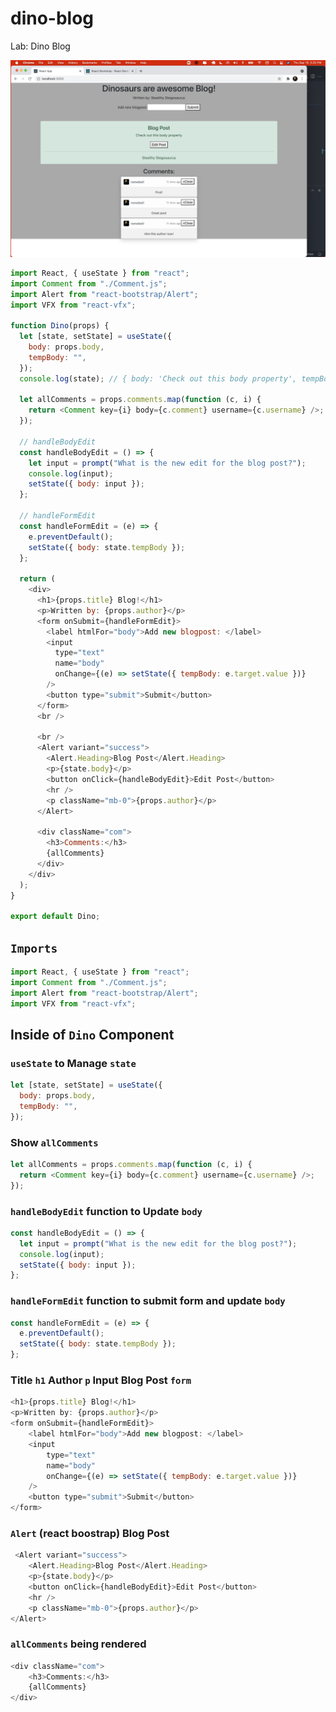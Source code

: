 # dino-blog

Lab: Dino Blog

![screenshot](./screenshot.png)

```js
import React, { useState } from "react";
import Comment from "./Comment.js";
import Alert from "react-bootstrap/Alert";
import VFX from "react-vfx";

function Dino(props) {
  let [state, setState] = useState({
    body: props.body,
    tempBody: "",
  });
  console.log(state); // { body: 'Check out this body property', tempBody: ''}

  let allComments = props.comments.map(function (c, i) {
    return <Comment key={i} body={c.comment} username={c.username} />;
  });

  // handleBodyEdit
  const handleBodyEdit = () => {
    let input = prompt("What is the new edit for the blog post?");
    console.log(input);
    setState({ body: input });
  };

  // handleFormEdit
  const handleFormEdit = (e) => {
    e.preventDefault();
    setState({ body: state.tempBody });
  };

  return (
    <div>
      <h1>{props.title} Blog!</h1>
      <p>Written by: {props.author}</p>
      <form onSubmit={handleFormEdit}>
        <label htmlFor="body">Add new blogpost: </label>
        <input
          type="text"
          name="body"
          onChange={(e) => setState({ tempBody: e.target.value })}
        />
        <button type="submit">Submit</button>
      </form>
      <br />

      <br />
      <Alert variant="success">
        <Alert.Heading>Blog Post</Alert.Heading>
        <p>{state.body}</p>
        <button onClick={handleBodyEdit}>Edit Post</button>
        <hr />
        <p className="mb-0">{props.author}</p>
      </Alert>

      <div className="com">
        <h3>Comments:</h3>
        {allComments}
      </div>
    </div>
  );
}

export default Dino;
```

## `Imports`

```js
import React, { useState } from "react";
import Comment from "./Comment.js";
import Alert from "react-bootstrap/Alert";
import VFX from "react-vfx";
```

## Inside of `Dino` Component

### `useState` to Manage `state`

```js
let [state, setState] = useState({
  body: props.body,
  tempBody: "",
});
```

### Show `allComments`

```js
let allComments = props.comments.map(function (c, i) {
  return <Comment key={i} body={c.comment} username={c.username} />;
});
```

### `handleBodyEdit` function to Update `body`

```js
const handleBodyEdit = () => {
  let input = prompt("What is the new edit for the blog post?");
  console.log(input);
  setState({ body: input });
};
```

### `handleFormEdit` function to submit form and update `body`

```js
const handleFormEdit = (e) => {
  e.preventDefault();
  setState({ body: state.tempBody });
};
```

### Title `h1` Author `p` Input Blog Post `form`

```js
<h1>{props.title} Blog!</h1>
<p>Written by: {props.author}</p>
<form onSubmit={handleFormEdit}>
    <label htmlFor="body">Add new blogpost: </label>
    <input
        type="text"
        name="body"
        onChange={(e) => setState({ tempBody: e.target.value })}
    />
    <button type="submit">Submit</button>
</form>
```

### `Alert` (react boostrap) Blog Post

```js
 <Alert variant="success">
    <Alert.Heading>Blog Post</Alert.Heading>
    <p>{state.body}</p>
    <button onClick={handleBodyEdit}>Edit Post</button>
    <hr />
    <p className="mb-0">{props.author}</p>
</Alert>
```

### `allComments` being rendered

```js
<div className="com">
    <h3>Comments:</h3>
    {allComments}
</div>
```

